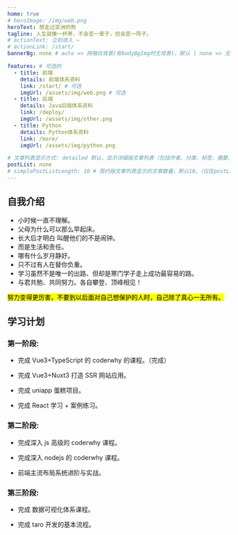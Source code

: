 ```yaml
---
home: true
# heroImage: /img/web.png
heroText: 想走过亚洲的熊
tagline: 人生就像一杯茶，不会苦一辈子，但会苦一阵子。
# actionText: 立刻进入 →
# actionLink: /start/
bannerBg: none # auto => 网格纹背景(有bodyBgImg时无背景)，默认 | none => 无 | '大图地址' | background: 自定义背景样式       提示：如发现文本颜色不适应你的背景时可以到palette.styl修改$bannerTextColor变量

features: # 可选的
  - title: 前端
    details: 前端体系资料
    link: /start/ # 可选
    imgUrl: /assets/img/web.png # 可选
  - title: 后端
    details: Java后端体系资料
    link: /deploy/
    imgUrl: /assets/img/other.png
  - title: Python
    details: Python体系资料
    link: /more/
    imgUrl: /assets/img/python.png

# 文章列表显示方式: detailed 默认，显示详细版文章列表（包括作者、分类、标签、摘要、分页等）| simple => 显示简约版文章列表（仅标题和日期）| none 不显示文章列表
postList: none
# simplePostListLength: 10 # 简约版文章列表显示的文章数量，默认10。（仅在postList设置为simple时生效）
---
```


## 自我介绍

- 小时候一直不理解。
- 父母为什么可以那么早起床。
- 长大后才明白 叫醒他们的不是闹钟。
- 而是生活和责任。
- 哪有什么岁月静好。
- 只不过有人在替你负重。
- 学习虽然不是唯一的出路、但却是寒门学子走上成功最容易的路。
- 与君共勉、共同努力。各自攀登、顶峰相见！

<Artplayer :src="{url:'http://cdn.xxoutman.cn/comeon.mp4'}" />

<mark>努力变得更厉害，不要到以后面对自己想保护的人时，自己除了真心一无所有。</mark>

## 学习计划

### 第一阶段:

- 完成 Vue3+TypeScript 的 coderwhy 的课程。（完成）

- 完成 Vue3+Nuxt3 打造 SSR 网站应用。

- 完成 uniapp 蛋糕项目。

- 完成 React 学习 + 案例练习。

### 第二阶段:

- 完成深入 js 高级的 coderwhy 课程。

- 完成深入 nodejs 的 coderwhy 课程。

- 前端主流布局系统进阶与实战。

### 第三阶段:

- 完成 数据可视化体系课程。

- 完成 taro 开发的基本流程。
